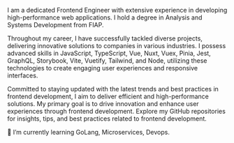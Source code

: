 I am a dedicated Frontend Engineer with extensive experience in developing high-performance web applications. I hold a degree in Analysis and Systems Development from FIAP.

Throughout my career, I have successfully tackled diverse projects, delivering innovative solutions to companies in various industries. I possess advanced skills in JavaScript, TypeScript, Vue, Nuxt, Vuex, Pinia, Jest, GraphQL, Storybook, Vite, Vuetify, Tailwind, and Node, utilizing these technologies to create engaging user experiences and responsive interfaces.

Committed to staying updated with the latest trends and best practices in frontend development, I aim to deliver efficient and high-performance solutions. My primary goal is to drive innovation and enhance user experiences through frontend development. Explore my GitHub repositories for insights, tips, and best practices related to frontend development.

🌱 I’m currently learning GoLang, Microservices, Devops.

